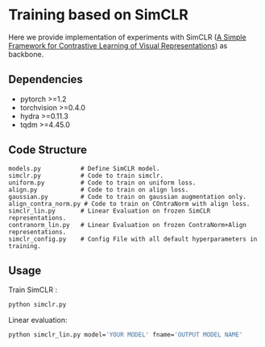 # Training based on SimCLR

Here we provide implementation of experiments with SimCLR ([A Simple Framework for Contrastive Learning of Visual Representations](https://arxiv.org/pdf/2002.05709.pdf)) as backbone.

## Dependencies
* pytorch >=1.2
* torchvision >=0.4.0
* hydra >=0.11.3
* tqdm >=4.45.0

## Code Structure
```pydocstring
models.py           # Define SimCLR model.
simclr.py           # Code to train simclr.
uniform.py          # Code to train on uniform loss.
align.py            # Code to train on align loss.
gaussian.py         # Code to train on gaussian augmentation only.
align_contra_norm.py # Code to train on COntraNorm with align loss.
simclr_lin.py       # Linear Evaluation on frozen SimCLR representations.
contranorm_lin.py   # Linear Evaluation on frozen ContraNorm+Align representations.
simclr_config.py    # Config File with all default hyperparameters in training.
```

## Usage

Train SimCLR :

```bash
python simclr.py
```

Linear evaluation:

```bash
python simclr_lin.py model='YOUR MODEL' fname='OUTPUT MODEL NAME'
```
